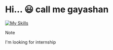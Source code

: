 # Hi... :smiley: call me gayashan
[![My Skills](https://skillicons.dev/icons?i=py,django,fastapi,postgres,mongodb,docker,aws,postman,git,html,css,js,vue&perline=9)](https://skillicons.dev)

> [!NOTE]
> I'm looking for internship 
